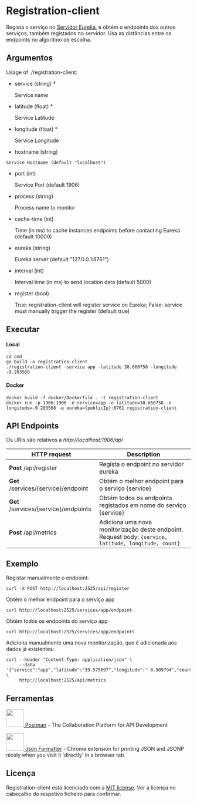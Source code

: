 # Registration-client

Regista o serviço no [Servidor Eureka](../registration-server), e obtém o endpoints dos outros serviços, também registados no servidor.
Usa as distâncias entre os endpoints no algoritmo de escolha.

## Argumentos

Usage of ./registration-client:

  - service (string) *
  
    Service name

  - latitude (float) *
  
    Service Latitude
    
  - longitude (float) *
  
    Service Longitude

   - hostname (string)
     
    Service Hostname (default "localhost")
   
  - port (int)
  
    Service Port (default 1906)

  - process (string)
  
    Process name to monitor
    
  - cache-time (int)
  
    Time (in ms) to cache instances endpoints before contacting Eureka (default 10000)
  
  - eureka (string)
  
    Eureka server (default "127.0.0.1:8761")
        
  - interval (int)
  
    Interval time (in ms) to send location data (default 5000)
    
  - register (bool)
  
    True: registration-client will register service on Eureka; False: service must manually trigger the register (default true)

## Executar

#### Local

```shell script
cd cmd
go build -o registration-client
./registration-client -service app -latitude 38.660758 -longitude -9.203568
```

#### Docker

```shell script
docker build -f docker/Dockerfile . -t registration-client
docker run -p 1906:1906 -e service=app -e latitude=38.660758 -e longitude=-9.203568 -e eureka={publicIp}:8761 registration-client
```

## API Endpoints

Os URIs são relativos a *http://localhost:1906/api*

HTTP request | Description
------------ | -------------
**Post** /api/register | Regista o endpoint no servidor eureka
**Get** /services/{service}/endpoint | Obtém o melhor endpoint para o serviço {service}
**Get** /services/{service}/endpoints | Obtém todos os endpoints registados em nome do serviço {service}
**Post** /api/metrics | Adiciona uma nova monitorização deste endpoint. Request body: `{service, latitude, longitude, count}`

## Exemplo

Registar manualmente o endpoint:
```shell script
curl -X POST http://localhost:2525/api/register
```

Obtém o melhor endpoint para o serviço app
```shell script
curl http://localhost:2525/services/app/endpoint
```

Obtém todos os endpoints do serviço app
```shell script
curl http://localhost:2525/services/app/endpoints
```

Adiciona manualmente uma nova monitorização, que é adicionada aos dados já existentes:
```shell script
curl --header "Content-Type: application/json" \
     --data '{"service":"app","latitude":"39.575097","longitude":"-8.909794","count":"1"}' \
     http://localhost:2525/api/metrics
```

## Ferramentas

[<img src="https://i.imgur.com/DBrGTaL.png" alt="" width="48" height="48"> Postman](https://www.postman.com/) - The Collaboration Platform for API Development

[<img src="https://i.imgur.com/M7dKRag.png" alt="" width="48" height="48"> Json Formatter](https://chrome.google.com/webstore/detail/json-formatter/bcjindcccaagfpapjjmafapmmgkkhgoa?hl=en) - Chrome extension for printing JSON and JSONP nicely when you visit it 'directly' in a browser tab

## Licença

Registration-client está licenciado com a [MIT license](../LICENSE). Ver a licença no cabeçalho do respetivo ficheiro para confirmar.
